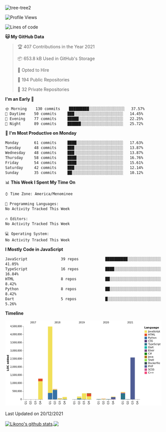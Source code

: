 ![tree-tree2](https://user-images.githubusercontent.com/15727947/99866266-688a6380-2b75-11eb-958b-273006b198d8.jpg)


<!--START_SECTION:waka-->
![Profile Views](http://img.shields.io/badge/Profile%20Views-0-blue)

![Lines of code](https://img.shields.io/badge/From%20Hello%20World%20I%27ve%20Written-11%20Million%20lines%20of%20code-blue)

**🐱 My GitHub Data** 

> 🏆 407 Contributions in the Year 2021
 > 
> 📦 653.8 kB Used in GitHub's Storage 
 > 
> 💼 Opted to Hire
 > 
> 📜 194 Public Repositories 
 > 
> 🔑 32 Private Repositories  
 > 
**I'm an Early 🐤** 

```text
🌞 Morning    130 commits    █████████░░░░░░░░░░░░░░░░   37.57% 
🌆 Daytime    50 commits     ███░░░░░░░░░░░░░░░░░░░░░░   14.45% 
🌃 Evening    77 commits     █████░░░░░░░░░░░░░░░░░░░░   22.25% 
🌙 Night      89 commits     ██████░░░░░░░░░░░░░░░░░░░   25.72%

```
📅 **I'm Most Productive on Monday** 

```text
Monday       61 commits     ████░░░░░░░░░░░░░░░░░░░░░   17.63% 
Tuesday      48 commits     ███░░░░░░░░░░░░░░░░░░░░░░   13.87% 
Wednesday    48 commits     ███░░░░░░░░░░░░░░░░░░░░░░   13.87% 
Thursday     58 commits     ████░░░░░░░░░░░░░░░░░░░░░   16.76% 
Friday       54 commits     ████░░░░░░░░░░░░░░░░░░░░░   15.61% 
Saturday     42 commits     ███░░░░░░░░░░░░░░░░░░░░░░   12.14% 
Sunday       35 commits     ██░░░░░░░░░░░░░░░░░░░░░░░   10.12%

```


📊 **This Week I Spent My Time On** 

```text
⌚︎ Time Zone: America/Menominee

💬 Programming Languages: 
No Activity Tracked This Week

🔥 Editors: 
No Activity Tracked This Week

💻 Operating System: 
No Activity Tracked This Week

```

**I Mostly Code in JavaScript** 

```text
JavaScript               39 repos            ██████████░░░░░░░░░░░░░░░   41.05% 
TypeScript               16 repos            ████░░░░░░░░░░░░░░░░░░░░░   16.84% 
HTML                     8 repos             ██░░░░░░░░░░░░░░░░░░░░░░░   8.42% 
Python                   8 repos             ██░░░░░░░░░░░░░░░░░░░░░░░   8.42% 
Dart                     5 repos             █░░░░░░░░░░░░░░░░░░░░░░░░   5.26%

```


**Timeline**

![Chart not found](https://raw.githubusercontent.com/ianlikono/ianlikono/main/charts/bar_graph.png) 


 Last Updated on 20/12/2021
<!--END_SECTION:waka-->


<a href="https://github.com/ianlikono">
  <img align="center" src="https://github-readme-stats.anuraghazra1.vercel.app/api?username=ianlikono&show_icons=true&include_all_commits=true&theme=material-palenight" alt="Likono's github stats" />
</a>
<a href="https://github.com/ianlikono">
  <img align="center" src="https://github-readme-stats.anuraghazra1.vercel.app/api/top-langs/?username=ianlikono&layout=compact&theme=material-palenight" />
</a>

